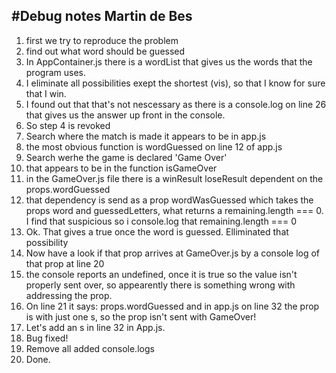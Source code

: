 ## #Debug notes Martin de Bes

1. first we try to reproduce the problem
2. find out what word should be guessed
3. In AppContainer.js there is a wordList that gives us the words that the program uses.
4. I eliminate all possibilities exept the shortest (vis), so that I know for sure that I win.
5. I found out that that's not nescessary as there is a console.log on line 26 that gives us the answer up front in the console.
6. So step 4 is revoked
7. Search where the match is made it appears to be in app.js
8. the most obvious function is wordGuessed on line 12 of app.js
9. Search werhe the game is declared 'Game Over'
10. that appears to be in the function isGameOver
11. in the GameOver.js file there is a winResult loseResult dependent on the props.wordGuessed
12. that dependency is send as a prop wordWasGuessed which takes the props word and guessedLetters, what returns a remaining.length === 0. I find that suspicious so i console.log that remaining.length === 0
13. Ok. That gives a true once the word is guessed. Elliminated that possibility
14. Now have a look if that prop arrives at GameOver.js by a console log of that prop at line 20
15. the console reports an undefined, once it is true so the value isn't properly sent over, so appearently there is something wrong with addressing the prop.
16. On line 21 it says: props.wordGuessed and in app.js on line 32 the prop is with just one s, so the prop isn't sent with GameOver!
17. Let's add an s in line 32 in App.js.
18. Bug fixed!
19. Remove all added console.logs
20. Done.
